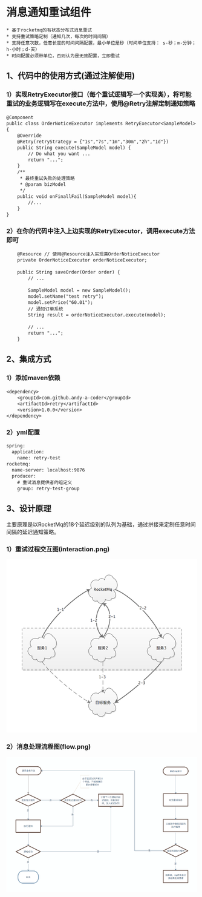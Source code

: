 # 消息通知重试组件
    * 基于rocketmq的有状态分布式消息重试
    * 支持重试策略定制（通知几次，每次的时间间隔）
    * 支持任意次数，任意长度的时间间隔配置，最小单位是秒（时间单位支持： s-秒；m-分钟；h-小时；d-天）
    * 时间配置必须带单位，否则认为是无效配置，立即重试
## 1、代码中的使用方式(通过注解使用)
### 1）实现RetryExecutor接口（每个重试逻辑写一个实现类），将可能重试的业务逻辑写在execute方法中，使用@Retry注解定制通知策略
```
@Component
public class OrderNoticeExecutor implements RetryExecutor<SampleModel>{
    @Override
    @Retry(retryStrategy = {"1s","7s","1m","30m","2h","1d"})
    public String execute(SampleModel model) {
        // Do what you want ...
        return "...";
    }
    /**
     * 最终重试失败的处理策略
     * @param bizModel
     */
    public void onFinallFail(SampleModel model){
        //...
    }
}

```
### 2）在你的代码中注入上边实现的RetryExecutor，调用execute方法即可
```
    @Resource // 使用@Resource注入实现类OrderNoticeExecutor
    private OrderNoticeExecutor orderNoticeExecutor; 
    
    public String saveOrder(Order order) {
        // ...
    
        SampleModel model = new SampleModel();
        model.setName("test retry");
        model.setPrice("60.01");
        // 通知订单系统
        String result = orderNoticeExecutor.execute(model);
        
        // ...
        return "...";
    }

```
## 2、集成方式
### 1）添加maven依赖
```
<dependency>
    <groupId>com.github.andy-a-coder</groupId>
    <artifactId>retry</artifactId>
    <version>1.0.0</version>
</dependency>
```
### 2）yml配置
```
spring:
  application:
    name: retry-test
rocketmq:
  name-server: localhost:9876
  producer:
    # 重试消息提供者的组定义
    group: retry-test-group
```

## 3、设计原理
主要原理是以RocketMq的18个延迟级别的队列为基础，通过拼接来定制任意时间间隔的延迟通知策略。
### 1）重试过程交互图(interaction.png)
![](https://github.com/andy-a-coder/retry/blob/master/interaction.png?raw=true)
### 2）消息处理流程图(flow.png)
![](https://github.com/andy-a-coder/retry/blob/master/flow.png?raw=true)